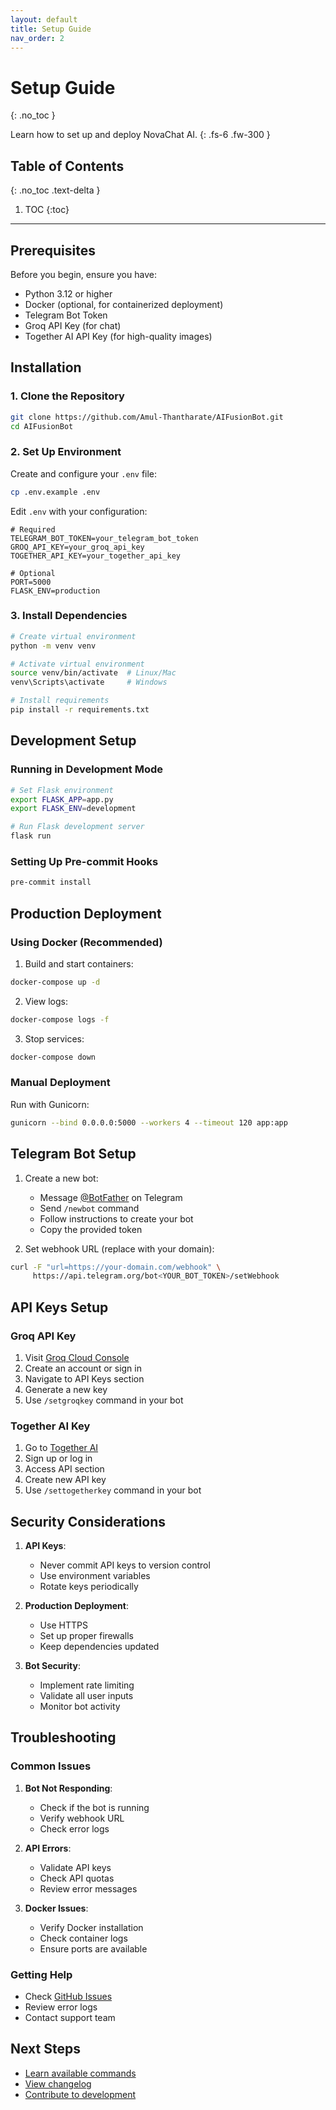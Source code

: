 ```yaml
---
layout: default
title: Setup Guide
nav_order: 2
---
```


# Setup Guide
{: .no_toc }

Learn how to set up and deploy NovaChat AI.
{: .fs-6 .fw-300 }

## Table of Contents
{: .no_toc .text-delta }

1. TOC
{:toc}

---

## Prerequisites

Before you begin, ensure you have:

- Python 3.12 or higher
- Docker (optional, for containerized deployment)
- Telegram Bot Token
- Groq API Key (for chat)
- Together AI API Key (for high-quality images)

## Installation

### 1. Clone the Repository

```bash
git clone https://github.com/Amul-Thantharate/AIFusionBot.git
cd AIFusionBot
```

### 2. Set Up Environment

Create and configure your `.env` file:

```bash
cp .env.example .env
```

Edit `.env` with your configuration:

```env
# Required
TELEGRAM_BOT_TOKEN=your_telegram_bot_token
GROQ_API_KEY=your_groq_api_key
TOGETHER_API_KEY=your_together_api_key

# Optional
PORT=5000
FLASK_ENV=production
```

### 3. Install Dependencies

```bash
# Create virtual environment
python -m venv venv

# Activate virtual environment
source venv/bin/activate  # Linux/Mac
venv\Scripts\activate     # Windows

# Install requirements
pip install -r requirements.txt
```

## Development Setup

### Running in Development Mode

```bash
# Set Flask environment
export FLASK_APP=app.py
export FLASK_ENV=development

# Run Flask development server
flask run
```

### Setting Up Pre-commit Hooks

```bash
pre-commit install
```

## Production Deployment

### Using Docker (Recommended)

1. Build and start containers:
```bash
docker-compose up -d
```

2. View logs:
```bash
docker-compose logs -f
```

3. Stop services:
```bash
docker-compose down
```

### Manual Deployment

Run with Gunicorn:

```bash
gunicorn --bind 0.0.0.0:5000 --workers 4 --timeout 120 app:app
```

## Telegram Bot Setup

1. Create a new bot:
   - Message [@BotFather](https://t.me/botfather) on Telegram
   - Send `/newbot` command
   - Follow instructions to create your bot
   - Copy the provided token

2. Set webhook URL (replace with your domain):
```bash
curl -F "url=https://your-domain.com/webhook" \
     https://api.telegram.org/bot<YOUR_BOT_TOKEN>/setWebhook
```

## API Keys Setup

### Groq API Key

1. Visit [Groq Cloud Console](https://console.groq.com)
2. Create an account or sign in
3. Navigate to API Keys section
4. Generate a new key
5. Use `/setgroqkey` command in your bot

### Together AI Key

1. Go to [Together AI](https://together.ai)
2. Sign up or log in
3. Access API section
4. Create new API key
5. Use `/settogetherkey` command in your bot

## Security Considerations

1. **API Keys**:
   - Never commit API keys to version control
   - Use environment variables
   - Rotate keys periodically

2. **Production Deployment**:
   - Use HTTPS
   - Set up proper firewalls
   - Keep dependencies updated

3. **Bot Security**:
   - Implement rate limiting
   - Validate all user inputs
   - Monitor bot activity

## Troubleshooting

### Common Issues

1. **Bot Not Responding**:
   - Check if the bot is running
   - Verify webhook URL
   - Check error logs

2. **API Errors**:
   - Validate API keys
   - Check API quotas
   - Review error messages

3. **Docker Issues**:
   - Verify Docker installation
   - Check container logs
   - Ensure ports are available

### Getting Help

- Check [GitHub Issues](https://github.com/Amul-Thantharate/AIFusionBot/issues)
- Review error logs
- Contact support team

## Next Steps

- [Learn available commands](commands.md)
- [View changelog](changelog.md)
- [Contribute to development](https://github.com/Amul-Thantharate/AIFusionBot/blob/main/CONTRIBUTING.md)
